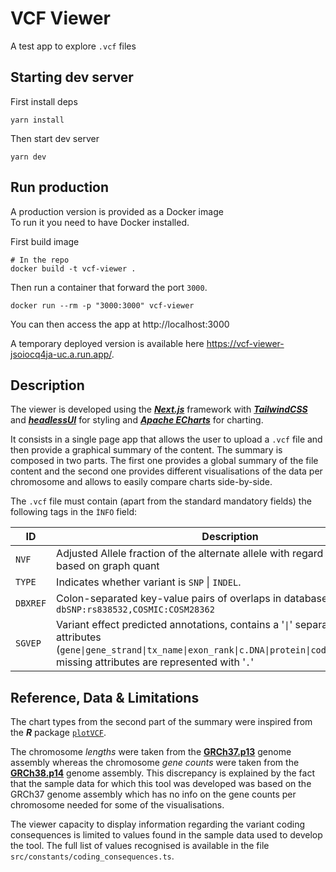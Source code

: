 # VCF Viewer

A test app to explore `.vcf` files

## Starting dev server

First install deps

```
yarn install
```

Then start dev server

```
yarn dev
```

## Run production

A production version is provided as a Docker image  
To run it you need to have Docker installed.

First build image

```
# In the repo
docker build -t vcf-viewer .
```

Then run a container that forward the port `3000`.

```
docker run --rm -p "3000:3000" vcf-viewer
```

You can then access the app at http://localhost:3000

A temporary deployed version is available here https://vcf-viewer-jsoiocq4ja-uc.a.run.app/.

## Description

The viewer is developed using the [**_Next.js_**](https://nextjs.org/) framework with [**_TailwindCSS_**](https://tailwindcss.com/) and [**_headlessUI_**](https://headlessui.com/) for styling and [**_Apache ECharts_**](https://echarts.apache.org/en/index.html) for charting.

It consists in a single page app that allows the user to upload a `.vcf` file and then provide a graphical summary of the content. The summary is composed in two parts. The first one provides a global summary of the file content and the second one provides different visualisations of the data per chromosome and allows to easily compare charts side-by-side.

The `.vcf` file must contain (apart from the standard mandatory fields) the following tags in the `ÌNFO` field:

| ID       | Description                                                                                                                                                                                                      |
| -------- | ---------------------------------------------------------------------------------------------------------------------------------------------------------------------------------------------------------------- |
| `NVF`    | Adjusted Allele fraction of the alternate allele with regard to reference based on graph quant                                                                                                                   |
| `TYPE`   | Indicates whether variant is `SNP` \| `INDEL`.                                                                                                                                                                   |
| `DBXREF` | Colon-separated key-value pairs of overlaps in database e.g. `dbSNP:rs838532,COSMIC:COSM28362`                                                                                                                   |
| `SGVEP`  | Variant effect predicted annotations, contains a '`\|`' separated list of attributes (`gene\|gene_strand\|tx_name\|exon_rank\|c.DNA\|protein\|codingConsequence`), missing attributes are represented with '`.`' |

## Reference, Data & Limitations

The chart types from the second part of the summary were inspired from the **_R_** package [`plotVCF`](https://github.com/cccnrc/plot-VCF).

The chromosome _lengths_ were taken from the [**GRCh37.p13**](https://www.ncbi.nlm.nih.gov/datasets/genome/GCF_000001405.25/) genome assembly whereas the chromosome _gene counts_ were taken from the [**GRCh38.p14**](https://www.ncbi.nlm.nih.gov/datasets/genome/GCA_000001405.29/) genome assembly. This discrepancy is explained by the fact that the sample data for which this tool was developed was based on the GRCh37 genome assembly which has no info on the gene counts per chromosome needed for some of the visualisations.

The viewer capacity to display information regarding the variant coding consequences is limited to values found in the sample data used to develop the tool. The full list of values recognised is available in the file `src/constants/coding_consequences.ts`.
